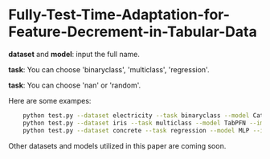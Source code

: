 # Fully-Test-Time-Adaptation-for-Feature-Decrement-in-Tabular-Data

**dataset** and **model**: input the full name. 

**task**: You can choose 'binaryclass', 'multiclass', 'regression'.

**task**: You can choose 'nan' or 'random'.

Here are some exampes:
```bash
    python test.py --dataset electricity --task binaryclass --model CatBoost --impute nan
    python test.py --dataset iris --task multiclass --model TabPFN --impute random
    python test.py --dataset concrete --task regression --model MLP --impute nan
```

Other datasets and models utilized in this paper are coming soon.

